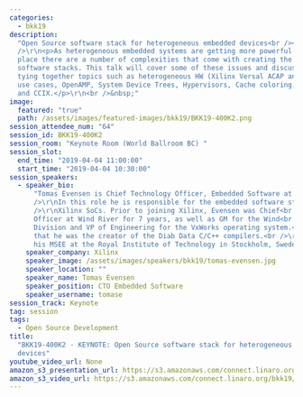 ```yaml
---
categories:
  - bkk19
description:
  "Open Source software stack for heterogeneous embedded devices<br /><br
  />\r\n<p>As heterogeneous embedded systems are getting more powerful and common
  place there are a number of complexities that come with creating the associated
  software stacks. This talk will cover some of these issues and discuss solutions,
  tying together topics such as heterogeneous HW (Xilinx Versal ACAP and Zynq MPSoC),
  use cases, OpenAMP, System Device Trees, Hypervisors, Cache coloring, Ultra96V2
  and CCIX.</p>\r\n<br />&nbsp;"
image:
  featured: "true"
  path: /assets/images/featured-images/bkk19/BKK19-400K2.png
session_attendee_num: "64"
session_id: BKK19-400K2
session_room: "Keynote Room (World Ballroom BC) "
session_slot:
  end_time: "2019-04-04 11:00:00"
  start_time: "2019-04-04 10:30:00"
session_speakers:
  - speaker_bio:
      "Tomas Evensen is Chief Technology Officer, Embedded Software at Xilinx.<br
      />\r\nIn this role he is responsible for the embedded software strategy for<br
      />\r\nXilinx SoCs. Prior to joining Xilinx, Evensen was Chief<br />\r\nTechnology
      Officer at Wind River for 7 years, as well as GM for the Wind<br />\r\nRiver Tools
      Division and VP of Engineering for the VxWorks operating system.<br />\r\nBefore
      that he was the creator of the Diab Data C/C++ compilers.<br />\r\nEvensen received
      his MSEE at the Royal Institute of Technology in Stockholm, Sweden."
    speaker_company: Xilinx
    speaker_image: /assets/images/speakers/bkk19/tomas-evensen.jpg
    speaker_location: ""
    speaker_name: Tomas Evensen
    speaker_position: CTO Embedded Software
    speaker_username: tomase
session_track: Keynote
tag: session
tags:
  - Open Source Development
title:
  "BKK19-400K2 - KEYNOTE: Open Source software stack for heterogeneous embedded
  devices"
youtube_video_url: None
amazon_s3_presentation_url: https://s3.amazonaws.com/connect.linaro.org/bkk19/presentations/bkk19-400k2.pdf
amazon_s3_video_url: https://s3.amazonaws.com/connect.linaro.org/bkk19/videos/bkk19-400k2.mp4
---
```

